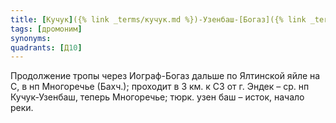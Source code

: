 ```yaml
---
title: [Кучук]({% link _terms/кучук.md %})-Узенбаш-[Богаз]({% link _terms/богаз.md %})
tags: [дромоним]
synonyms:
quadrants: [Д10]
---
```


Продолжение тропы через Иограф-Богаз дальше по Ялтинской яйле на С, в нп
Многоречье (Бахч.); проходит в 3 км. к СЗ от г. Эндек – ср. нп Кучук-Узенбаш,
теперь Многоречье; тюрк. узен баш – исток, начало реки.
